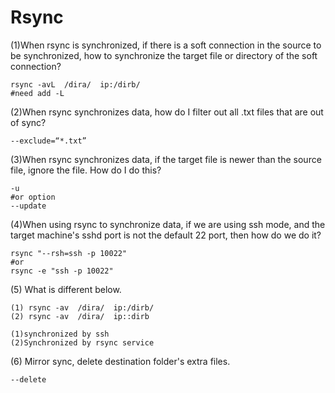# Rsync

\(1\)When rsync is synchronized, if there is a soft connection in the source to be synchronized, how to synchronize the target file or directory of the soft connection?

```text
rsync -avL  /dira/  ip:/dirb/
#need add -L 
```

\(2\)When rsync synchronizes data, how do I filter out all .txt files that are out of sync?

```text
--exclude=“*.txt”
```

\(3\)When rsync synchronizes data, if the target file is newer than the source file, ignore the file. How do I do this?

```text
-u 
#or option
--update
```

\(4\)When using rsync to synchronize data, if we are using ssh mode, and the target machine's sshd port is not the default 22 port, then how do we do it?

```text
rsync "--rsh=ssh -p 10022"
#or
rsync -e "ssh -p 10022"
```

\(5\) What is different below.

```text
(1) rsync -av  /dira/  ip:/dirb/
(2) rsync -av  /dira/  ip::dirb

(1)synchronized by ssh
(2)Synchronized by rsync service
```

\(6\) Mirror sync, delete destination folder's extra files.

```text
--delete
```













